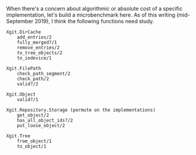 When there's a concern about algorithmic or absolute cost of a specific implementation,
let's build a microbenchmark here. As of this writing (mid-September 2019), I think the
following functions need study.

```
Xgit.DirCache
	add_entries/2
	fully_merged?/1
	remove_entries/2
	to_tree_objects/2
	to_iodevice/1

Xgit.FilePath
	check_path_segment/2
	check_path/2
	valid?/2

Xgit.Object
	valid?/1

Xgit.Repository.Storage (permute on the implementations)
	get_object/2
	has_all_object_ids?/2
	put_loose_object/2

Xgit.Tree
	from_object/1
	to_object/1
```
